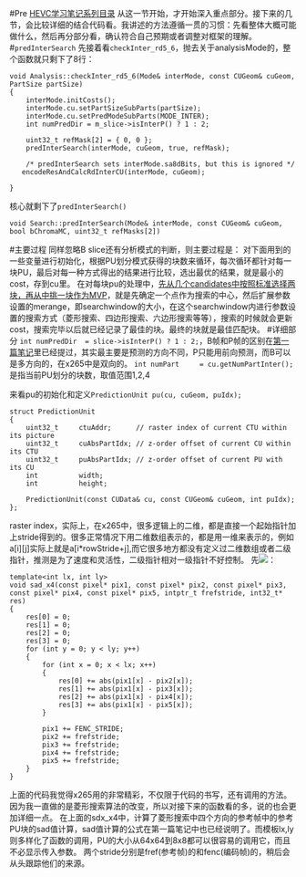 #Pre 
[HEVC学习笔记系列目录][0]
从这一节开始，才开始深入重点部分。接下来的几节，会比较详细的结合代码看。我讲述的方法遵循一贯的习惯：先看整体大概可能做什么，然后再分部分看，确认符合自己预期或者调整对框架的理解。
#`predInterSearch`
先接着看`checkInter_rd5_6`，抛去关于analysisMode的，整个函数就只剩下了8行：
```
void Analysis::checkInter_rd5_6(Mode& interMode, const CUGeom& cuGeom, PartSize partSize)
{
    interMode.initCosts();
    interMode.cu.setPartSizeSubParts(partSize);
    interMode.cu.setPredModeSubParts(MODE_INTER);
    int numPredDir = m_slice->isInterP() ? 1 : 2;

    uint32_t refMask[2] = { 0, 0 };
    predInterSearch(interMode, cuGeom, true, refMask);

    /* predInterSearch sets interMode.sa8dBits, but this is ignored */
   encodeResAndCalcRdInterCU(interMode, cuGeom);

}
```
核心就剩下了`predInterSearch()`
```
void Search::predInterSearch(Mode& interMode, const CUGeom& cuGeom, bool bChromaMC, uint32_t refMasks[2])
```
#主要过程
同样忽略B slice还有分析模式的判断，则主要过程是：
对下面用到的一些变量进行初始化，根据PU划分模式获得的块数来循环，每次循环都针对每一块PU，最后对每一种方式得出的结果进行比较，选出最优的结果，就是最小的cost，存到cu里。
在对每块pu的处理中，[先从几个candidates中按照标准选择两块，再从中挑一块作为MVP][1]，就是先确定一个点作为搜索的中心，然后扩展参数设置的merange，即searchwindow的大小，在这个searchwindow内进行参数设置的搜索方式（菱形搜索、四边形搜索、六边形搜索等等），搜索的时候就会更新cost，搜索完毕以后就已经记录了最佳的块。最终的块就是最佳匹配块。
#详细部分
`int numPredDir  = slice->isInterP() ? 1 : 2;`，B帧和P帧的区别在[第一篇笔记][1]里已经提过，其实最主要是预测的方向不同，P只能用前向预测，而B可以是多方向的，在x265中是双向的。
`int numPart     = cu.getNumPartInter();`是指当前PU划分的块数，取值范围1,2,4

来看pu的初始化和定义`PredictionUnit pu(cu, cuGeom, puIdx);`
```
struct PredictionUnit
{
    uint32_t     ctuAddr;      // raster index of current CTU within its picture
    uint32_t     cuAbsPartIdx; // z-order offset of current CU within its CTU
    uint32_t     puAbsPartIdx; // z-order offset of current PU with its CU
    int          width;
    int          height;

    PredictionUnit(const CUData& cu, const CUGeom& cuGeom, int puIdx);
};
```
raster index，实际上，在x265中，很多逻辑上的二维，都是直接一个起始指针加上stride得到的。很多正常情况下用二维数组表示的，都是用一维来表示的，例如a\[i\]\[j\]实际上就是a[i*rowStride+j],而它很多地方都没有定义过二维数组或者二级指针，推测是为了速度和灵活性，二级指针相对一级指针不好控制。
先![][2]：
```
template<int lx, int ly>
void sad_x4(const pixel* pix1, const pixel* pix2, const pixel* pix3, const pixel* pix4, const pixel* pix5, intptr_t frefstride, int32_t* res)
{
    res[0] = 0;
    res[1] = 0;
    res[2] = 0;
    res[3] = 0;
    for (int y = 0; y < ly; y++)
    {
        for (int x = 0; x < lx; x++)
        {
            res[0] += abs(pix1[x] - pix2[x]);
            res[1] += abs(pix1[x] - pix3[x]);
            res[2] += abs(pix1[x] - pix4[x]);
            res[3] += abs(pix1[x] - pix5[x]);
        }

        pix1 += FENC_STRIDE;
        pix2 += frefstride;
        pix3 += frefstride;
        pix4 += frefstride;
        pix5 += frefstride;
    }
}
```
上面的代码我觉得x265用的非常精彩，不仅限于代码的书写，还有调用的方法。因为我一直做的是菱形搜索算法的改变，所以对接下来的函数看的多，说的也会更加详细一点。
在上面的sdx_x4中，计算了菱形搜索中四个方向的参考帧中的参考PU块的sad值计算，sad值计算的公式在第一篇笔记中也已经说明了。而模板lx,ly则多样化了函数的调用，PU的大小从64x64到8x8都可以很容易的调用它，而且不必显示传入参数。
两个stride分别是fref(参考帧)的和fenc(编码帧)的，稍后会从头跟踪他们的来源。




[0]: http://www.findspace.name/easycoding/1434 
[1]: http://www.findspace.name/easycoding/1436
[2]: https://steamcdn-a.akamaihd.net/steamcommunity/public/images/avatars/03/0395d2dafc31c80cd307b9981726fdfc4eab0c47_full.jpg